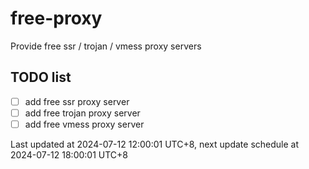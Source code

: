 
# free-proxy
Provide free ssr / trojan / vmess proxy servers


## TODO list
- [ ] add free ssr proxy server
- [ ] add free trojan proxy server
- [ ] add free vmess proxy server

Last updated at 2024-07-12 12:00:01 UTC+8, next update schedule at 2024-07-12 18:00:01 UTC+8

